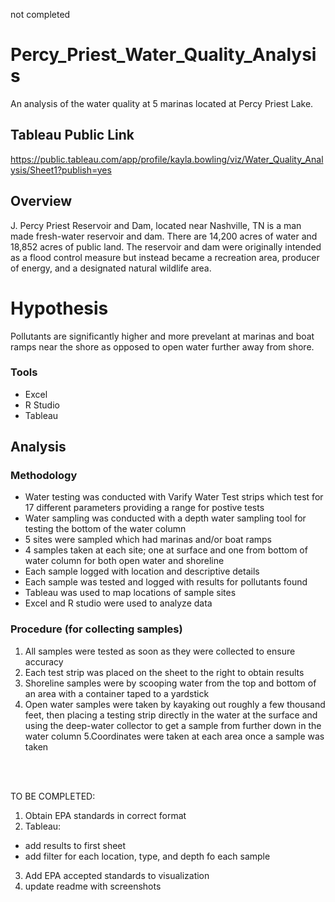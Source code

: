 not completed 
# Percy_Priest_Water_Quality_Analysis

An analysis of the water quality at 5 marinas located at Percy Priest Lake. 

## Tableau Public Link
https://public.tableau.com/app/profile/kayla.bowling/viz/Water_Quality_Analysis/Sheet1?publish=yes

## Overview
J. Percy Priest Reservoir and Dam, located near Nashville, TN is a man made fresh-water reservoir and dam. There are 14,200 acres of 
water and 18,852 acres of public land. The reservoir and dam were originally intended as a flood control measure but instead became 
a recreation area, producer of energy, and a designated natural wildlife area. 

# Hypothesis
Pollutants are significantly higher and more prevelant at marinas and boat ramps near the shore as opposed to open water further
away from shore.

### Tools
- Excel
- R Studio 
- Tableau 

## Analysis

### Methodology
- Water testing was conducted with Varify Water Test strips which test for 17 different parameters providing a range for postive tests
- Water sampling was conducted with a depth water sampling tool for testing the bottom of the water column
- 5 sites were sampled which had marinas and/or boat ramps
- 4 samples taken at each site; one at surface and one from bottom of water column for both open water and shoreline
- Each sample logged with location and descriptive details
- Each sample was tested and logged with results for pollutants found
- Tableau was used to map locations of sample sites
- Excel and R studio were used to analyze data

### Procedure (for collecting samples)
1. All samples were tested as soon as they were collected to ensure accuracy
2. Each test strip was placed on the sheet to the right to obtain results
3. Shoreline samples were by scooping water from the top and bottom of an area with a container taped to a yardstick
4. Open water samples were taken by kayaking out roughly a few thousand feet, then placing a testing strip directly in the water at the surface and using the deep-water collector to get a sample from further down in the water column
5.Coordinates were taken at each area once a sample was taken
<br>
<br>

TO BE COMPLETED:
1. Obtain EPA standards in correct format
2. Tableau:
  - add results to first sheet
  - add filter for each location, type, and depth fo each sample
3. Add EPA accepted standards to visualization
4. update readme with screenshots
